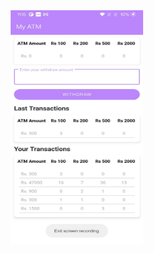 <img alt="ATM Demo" src="https://github.com/mkrupal09/MyATM/blob/master/media/screen.jpeg" width = "212" height = "375" hspace="5"/>
